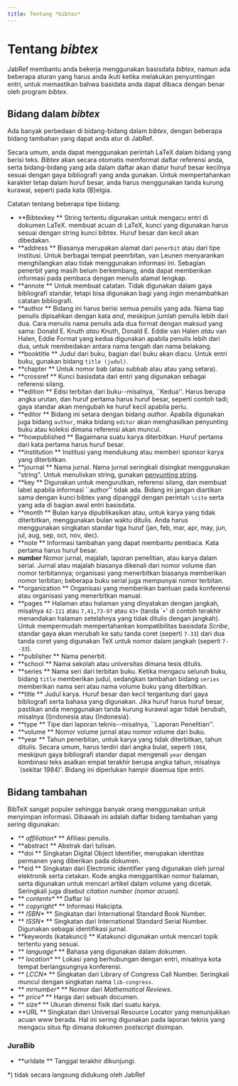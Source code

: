 ```yaml
---
title: Tentang *bibtex*
---
```


# Tentang *bibtex*

JabRef membantu anda bekerja menggunakan basisdata *bibtex*, namun ada beberapa aturan yang harus anda ikuti ketika melakukan penyuntingan entri, untuk memastikan bahwa basidata anda dapat dibaca dengan benar oleh program *bibtex*.

## Bidang dalam *bibtex*

Ada banyak perbedaan di bidang-bidang dalam *bibtex*, dengan beberapa bidang tambahan yang dapat anda atur di JabRef.

Secara umum, anda dapat menggunakan perintah LaTeX dalam bidang yang berisi teks. *Bibtex* akan secara otomatis memformat daftar referensi anda, serta bidang-bidang yang ada dalam daftar akan diatur huruf besar kecilnya sesuai dengan gaya bibliografi yang anda gunakan. Untuk mempertahankan karakter tetap dalam huruf besar, anda harus menggunakan tanda kurung kurawal, seperti pada kata {B}elgia.

Catatan tentang beberapa tipe bidang:

-   **Bibtexkey
    ** String tertentu digunakan untuk mengacu entri di dokumen LaTeX. membuat acuan di LaTeX, kunci yang digunakan harus sesuai dengan string kunci bibtex. Huruf besar dan kecil akan dibedakan.
-   **address
    ** Biasanya merupakan alamat dari `penerbit` atau dari tipe institusi. Untuk berbagai tempat peenrbitan, van Leunen menyarankan menghilangkan atau tidak menggunakan informasi ini. Sebagian penerbit yang masih belum berkembang, anda dapat memberikan informasi pada pembaca dengan menulis alamat lengkap.
-   **annote
    ** Untuk membuat catatan. Tidak digunakan dalam gaya bibliografi standar, tetapi bisa digunakan bagi yang ingin menambahkan catatan bibliografi.
-   **author
    ** Bidang ini harus berisi semua penulis yang ada. Nama tiap penulis dipisahkan dengan kata *and*, meskipun jumlah penulis lebih dari dua. Cara menulis nama penulis ada dua format dengan maksud yang sama:
    Donald E. Knuth *atau* Knuth, Donald E.
    Eddie van Halen *atau* van Halen, Eddie
    Format yang kedua digunakan apabila penulis lebih dari dua, untuk membedakan antara nama tengah dan nama belakang.
-   **booktitle
    ** Judul dari buku, bagian dari buku akan diacu. Untuk entri buku, gunakan bidang `title (judul)`.
-   **chapter
    ** Untuk nomor bab (atau subbab atau atau yang setara).
-   **crossref
    ** Kunci basisdata dari entri yang digunakan sebagai referensi silang.
-   **edition
    ** Edisi terbitan dari buku--misalnya, \`\`Kedua''. Harus berupa angka urutan, dan huruf pertama harus huruf besar, seperti contoh tadi; gaya standar akan mengubah ke huruf kecil apabila perlu.
-   **editor
    ** Bidang ini setara dengan bidang *author*. Apabila digunakan juga bidang `author`, maka bidang `editor` akan menghasilkan penyunting buku atau koleksi dimana referensi akan muncul.
-   **howpublished
    ** Bagaimana suatu karya diterbitkan. Huruf pertama dari kata pertama harus huruf besar.
-   **institution
    ** Institusi yang mendukung atau memberi sponsor karya yang diterbitkan.
-   **journal
    ** Nama jurnal. Nama jurnal seringkali disingkat menggunakan "string". Untuk menuliskan string, gunakan [penyunting string](StringEditorHelp.md).
-   **key
    ** Digunakan untuk mengurutkan, referensi silang, dan membuat label apabila informasi \`\`author'' tidak ada. Bidang ini jangan diartikan sama dengan kunci bibtex yang dipanggil dengan perintah `\cite` serta yang ada di bagian awal entri basisdata.
-   **month
    ** Bulan karya dipublikasikan atau, untuk karya yang tidak diterbitkan, menggunakan bulan waktu ditulis. Anda harus menggunakan singkatan standar tiga huruf (jan, feb, mar, apr, may, jun, jul, aug, sep, oct, nov, dec).
-   **note
    ** Informasi tambahan yang dapat membantu pembaca. Kata pertama harus huruf besar.
-   **number**
    Nomor jurnal, majalah, laporan penelitian, atau karya dalam serial. Jurnal atau majalah biasanya dikenali dari nomor volume dan nomor terbitannya; organisasi yang menerbitkan biasanya memberikan nomor terbitan; beberapa buku serial juga mempunyai nomor terbitan.
-   **organization
    ** Organisasi yang memberikan bantuan pada konferensi atau organisasi yang menerbitkan manual.
-   **pages
    ** Halaman atau halaman yang dinyatakan dengan jangkah, misalnya `42-111` atau `7,41,73-97` atau `43+` (tanda \``+`' di contoh terakhir menandakan halaman setelahnya yang tidak ditulis dengan jangkah). Untuk mempermudah mempertahankan kompatibilitas basisdata *Scribe*, standar gaya akan merubah ke satu tanda coret (seperti `7-33`) dari dua tanda coret yang digunakan TeX untuk nomor dalam jangkah (seperti `7--33`).
-   **publisher
    ** Nama penerbit.
-   **school
    ** Nama sekolah atau universitas dimana tesis ditulis.
-   **series
    ** Nama seri dari terbitan buku. Ketika mengacu seluruh buku, bidang `title` memberikan judul, sedangkan tambahan bidang `series` memberikan nama seri atau nama volume buku yang diterbitkan.
-   **title
    ** Judul karya. Huruf besar dan kecil tergantung dari gaya bibliografi serta bahasa yang digunakan. Jika huruf harus huruf besar, pastikan anda menggunakan tanda kurung kurawal agar tidak berubah, misalnya {I)ndonesia atau {Indonesia}.
-   **type
    ** Tipe dari laporan teknis--misalnya, \`\`Laporan Penelitian''.
-   **volume
    ** Nomor volume jurnal atau nomor volume dari buku.
-   **year
    ** Tahun penerbitan, untuk karya yang tidak diterbitkan, tahun ditulis. Secara umum, harus terdiri dari angka bulat, seperti `1984`, meskipun gaya bibliografi standar dapat mengenali `year` dengan kombinasi teks asalkan empat terakhir berupa angka tahun, misalnya \`(sekitar 1984)'. Bidang ini diperlukan hampir disemua tipe entri.

## Bidang tambahan

BibTeX sangat populer sehingga banyak orang menggunakan untuk menyimpan informasi. Dibawah ini adalah daftar bidang tambahan yang sering digunakan:

-   **<span style="font-weight: normal; font-style: italic;"> affiliation\*</span>
    ** Afiliasi penulis.
-   **abstract
    ** Abstrak dari tulisan.
-   **doi
    ** Singkatan Digital Object Identifier, merupakan identitas permanen yang diberikan pada dokumen.
-   **eid
    ** Singkatan dari Electronic identifier yang digunakan oleh jurnal elektronik serta cetakan. Kode angka menggantikan nomor halaman, serta digunakan untuk mencari artikel dalam volume yang dicetak. Seringkali juga disebut *citation number (nomor acuan)*.
-   **<span style="font-weight: normal; font-style: italic;"> contents\*</span>
    ** Daftar Isi
-   **<span style="font-weight: normal; font-style: italic;"> copyright\*</span>
    ** Informasi Hakcipta.
-   **<span style="font-weight: normal; font-style: italic;"> ISBN\*</span>
    ** Singkatan dari International Standard Book Number.
-   **<span style="font-weight: normal; font-style: italic;"> ISSN\*</span>
    ** Singkatan dari International Standard Serial Number. Digunakan sebagai identifikasi jurnal.
-   **keywords (katakunci)
    ** Katakunci digunakan untuk mencari topik tertentu yang sesuai.
-   **<span style="font-weight: normal; font-style: italic;"> language\*</span>
    ** Bahasa yang digunakan dalam dokumen.
-   **<span style="font-weight: normal; font-style: italic;"> location\*</span>
    ** Lokasi yang berhubungan dengan entri, misalnya kota tempat berlangsungnya konferensi.
-   **<span style="font-weight: normal; font-style: italic;"> LCCN\*</span>
    ** Singkatan dari Library of Congress Call Number. Seringkali muncul dengan singkatan nama `lib-congress`.
-   **<span style="font-weight: normal; font-style: italic;"> mrnumber\*</span>
    ** Nomor dari *Mathematical Reviews*.
-   **<span style="font-weight: normal; font-style: italic;"> price\*</span>
    ** Harga dari sebuah documen.
-   **<span style="font-weight: normal; font-style: italic;"> size\*</span>
    ** Ukuran dimensi fisik dari suatu karya.
-   **URL
    ** Singkatan dari Universal Resource Locator yang menunjukkan acuan www berada. Hal ini sering digunakan pada laporan teknis yang mengacu situs ftp dimana dokumen postscript disimpan.

### JuraBib

-   **urldate
    ** Tanggal terakhir dikunjungi.

\*) tidak secara langsung didukung oleh JabRef

